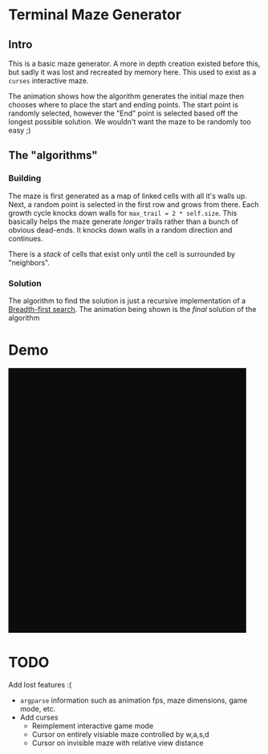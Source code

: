 # Terminal Maze Generator

## Intro

This is a basic maze generator. A more in depth creation existed before this, but sadly it was lost and recreated by memory here. This used to exist as a `curses` interactive maze.

The animation shows how the algorithm generates the initial maze then chooses where to place the start and ending points. The start point is randomly selected, however the "End" point is selected based off the longest possible solution. We wouldn't want the maze to be randomly too easy ;)

## The "algorithms"

### Building

The maze is first generated as a map of linked cells with all it's walls up. Next, a random point is selected in the first row and grows from there. Each growth cycle knocks down walls for `max_trail = 2 * self.size`. This basically helps the maze generate *longer* trails rather than a bunch of obvious dead-ends. It knocks down walls in a random direction and continues.

There is a *stack* of cells that exist only until the cell is surrounded by "neighbors".

### Solution

The algorithm to find the solution is just a recursive implementation of a [Breadth-first search](https://en.wikipedia.org/wiki/Breadth-first_search). The animation being shown is the *final* solution of the algorithm


# Demo

![Alt text](/resources/maze_animation.gif?raw=true "Optional Title")

# TODO

Add lost features :(

- `argparse` information such as animation fps, maze dimensions, game mode, etc.
- Add curses
    - Reimplement interactive game mode
    - Cursor on entirely visiable maze controlled by w,a,s,d
    - Cursor on invisible maze with relative view distance
